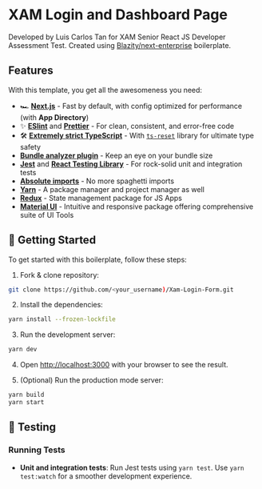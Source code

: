 # XAM Login and Dashboard Page</br>

Developed by Luis Carlos Tan for XAM Senior React JS Developer Assessment Test. Created using [Blazity/next-enterprise](https://github.com/Blazity/next-enterprise) boilerplate. 

## Features

With this template, you get all the awesomeness you need:

- 🏎️ **[Next.js](https://nextjs.org/)** - Fast by default, with config optimized for performance (with **App Directory**)
- ✨ **[ESlint](https://eslint.org/)** and **[Prettier](https://prettier.io/)** - For clean, consistent, and error-free code
- 🛠️ **[Extremely strict TypeScript](https://www.typescriptlang.org/)** - With [`ts-reset`](https://github.com/total-typescript/ts-reset) library for ultimate type safety
- **[Bundle analyzer plugin](https://www.npmjs.com/package/@next/bundle-analyzer)** - Keep an eye on your bundle size
- **[Jest](https://jestjs.io/)** and **[React Testing Library](https://testing-library.com/react)** - For rock-solid unit and integration tests
- **[Absolute imports](https://nextjs.org/docs/advanced-features/module-path-aliases)** - No more spaghetti imports
- **[Yarn](https://yarnpkg.com/)** - A package manager and project manager as well
- **[Redux](https://redux.js.org/)** - State management package for JS Apps
- **[Material UI](https://mui.com/)** - Intuitive and responsive package offering comprehensive suite of UI Tools

## 🎯 Getting Started

To get started with this boilerplate, follow these steps:

1. Fork & clone repository:

```bash
git clone https://github.com/<your_username)/Xam-Login-Form.git
```

2. Install the dependencies:

```bash
yarn install --frozen-lockfile
```

3. Run the development server:

```bash
yarn dev
```

4. Open [http://localhost:3000](http://localhost:3000) with your browser to see the result.

5. (Optional) Run the production mode server:

```bash
yarn build
yarn start
```



## 🧪 Testing

### Running Tests

- **Unit and integration tests**: Run Jest tests using `yarn test`. Use `yarn test:watch` for a smoother development experience.
